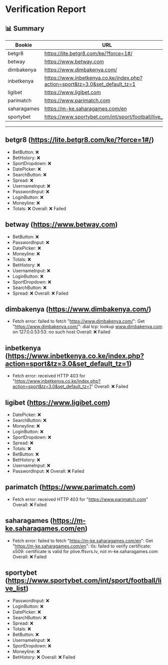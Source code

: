 # Verification Report

## 📊 Summary
| Bookie | URL | Status |
|--------|-----|--------|
| betgr8 | https://lite.betgr8.com/ke/?force=1#/ | ❌ |
| betway | https://www.betway.com | ❌ |
| dimbakenya | https://www.dimbakenya.com/ | ❌ |
| inbetkenya | https://www.inbetkenya.co.ke/index.php?action=sport&tz=3.0&set_default_tz=1 | ❌ |
| ligibet | https://www.ligibet.com | ❌ |
| parimatch | https://www.parimatch.com | ❌ |
| saharagames | https://m-ke.saharagames.com/en | ❌ |
| sportybet | https://www.sportybet.com/int/sport/football/live_list | ❌ |

---

## betgr8 (https://lite.betgr8.com/ke/?force=1#/)
- BetButton: ❌
- BetHistory: ❌
- SportDropdown: ❌
- DatePicker: ❌
- SearchButton: ❌
- Spread: ❌
- UsernameInput: ❌
- PasswordInput: ❌
- LoginButton: ❌
- Moneyline: ❌
- Totals: ❌
Overall: ❌ Failed

## betway (https://www.betway.com)
- BetButton: ❌
- PasswordInput: ❌
- DatePicker: ❌
- Moneyline: ❌
- Totals: ❌
- BetHistory: ❌
- UsernameInput: ❌
- LoginButton: ❌
- SportDropdown: ❌
- SearchButton: ❌
- Spread: ❌
Overall: ❌ Failed

## dimbakenya (https://www.dimbakenya.com/)
- Fetch error: failed to fetch "https://www.dimbakenya.com/": Get "https://www.dimbakenya.com/": dial tcp: lookup www.dimbakenya.com on 127.0.0.53:53: no such host
Overall: ❌ Failed

## inbetkenya (https://www.inbetkenya.co.ke/index.php?action=sport&tz=3.0&set_default_tz=1)
- Fetch error: received HTTP 403 for "https://www.inbetkenya.co.ke/index.php?action=sport&tz=3.0&set_default_tz=1"
Overall: ❌ Failed

## ligibet (https://www.ligibet.com)
- DatePicker: ❌
- SearchButton: ❌
- Moneyline: ❌
- LoginButton: ❌
- SportDropdown: ❌
- Spread: ❌
- Totals: ❌
- BetButton: ❌
- BetHistory: ❌
- UsernameInput: ❌
- PasswordInput: ❌
Overall: ❌ Failed

## parimatch (https://www.parimatch.com)
- Fetch error: received HTTP 403 for "https://www.parimatch.com"
Overall: ❌ Failed

## saharagames (https://m-ke.saharagames.com/en)
- Fetch error: failed to fetch "https://m-ke.saharagames.com/en": Get "https://m-ke.saharagames.com/en": tls: failed to verify certificate: x509: certificate is valid for plive.ffsvrs.lv, not m-ke.saharagames.com
Overall: ❌ Failed

## sportybet (https://www.sportybet.com/int/sport/football/live_list)
- PasswordInput: ❌
- LoginButton: ❌
- DatePicker: ❌
- SearchButton: ❌
- Spread: ❌
- Totals: ❌
- BetButton: ❌
- UsernameInput: ❌
- SportDropdown: ❌
- Moneyline: ❌
- BetHistory: ❌
Overall: ❌ Failed

